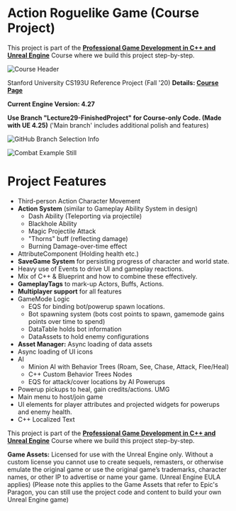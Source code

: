 # Action Roguelike Game (Course Project)

This project is part of the **[Professional Game Development in C++ and Unreal Engine](https://www.tomlooman.com/pro-course-github)** Course where we build this project step-by-step.

![Course Header](https://www.tomlooman.com/wp-content/uploads/2021/09/course_heroheader-1.jpg)

Stanford University CS193U Reference Project (Fall '20) **Details: [Course Page](https://www.tomlooman.com/pro-course-github)**

**Current Engine Version: 4.27**

**Use Branch "Lecture29-FinishedProject" for Course-only Code. (Made with UE 4.25)** ('Main branch' includes additional polish and features)

![GitHub Branch Selection Info](https://www.tomlooman.com/wp-content/uploads/2021/01/github_branchesinfo.jpg)

![Combat Example Still](https://www.tomlooman.com/wp-content/uploads/2021/09/ue_course_herobanner_split_small.jpg)

# Project Features
- Third-person Action Character Movement
- **Action System** (similar to Gameplay Ability System in design)
  - Dash Ability (Teleporting via projectile)
  - Blackhole Ability
  - Magic Projectile Attack
  - "Thorns" buff (reflecting damage)
  - Burning Damage-over-time effect
- AttributeComponent (Holding health etc.)
- **SaveGame System** for persisting progress of character and world state.
- Heavy use of Events to drive UI and gameplay reactions.
- Mix of C++ & Blueprint and how to combine these effectively.
- **GameplayTags** to mark-up Actors, Buffs, Actions.
- **Multiplayer support** for all features
- GameMode Logic
  - EQS for binding bot/powerup spawn locations.
  - Bot spawning system (bots cost points to spawn, gamemode gains points over time to spend)
  - DataTable holds bot information
  - DataAssets to hold enemy configurations
- **Asset Manager:** Async loading of data assets
- Async loading of UI icons
- AI
  - Minion AI with Behavior Trees (Roam, See, Chase, Attack, Flee/Heal)
  - C++ Custom Behavior Trees Nodes
  - EQS for attack/cover locations by AI
Powerups
- Powerup pickups to heal, gain credits/actions.
UMG
- Main menu to host/join game
- UI elements for player attributes and projected widgets for powerups and enemy health.
- C++ Localized Text

This project is part of the **[Professional Game Development in C++ and Unreal Engine](https://www.tomlooman.com/pro-course-github)** Course where we build this project step-by-step.

**Game Assets:** Licensed for use with the Unreal Engine only. Without a custom license you cannot use to create sequels, remasters, or otherwise emulate the original game or use the original game’s trademarks, character names, or other IP to advertise or name your game. (Unreal Engine EULA applies) (Please note this applies to the Game Assets that refer to Epic's Paragon, you can still use the project code and content to build your own Unreal Engine game)
